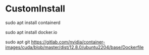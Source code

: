 # CustomInstall

sudo apt install containerd

sudo apt install docker.io

sudo apt git https://gitlab.com/nvidia/container-images/cuda/blob/master/dist/12.8.0/ubuntu2204/base/Dockerfile
